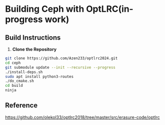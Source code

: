 # Building Ceph with OptLRC(in-progress work)

## Build Instructions

1. **Clone the Repository**
```bash
git clone https://github.com/Azen233/optlrc2024.git
cd ceph
git submodule update --init --recursive --progress
./install-deps.sh
sudo apt install python3-routes
./do_cmake.sh
cd build
ninja
```

## Reference
https://github.com/olekol33/optlrc2018/tree/master/src/erasure-code/optlrc
   